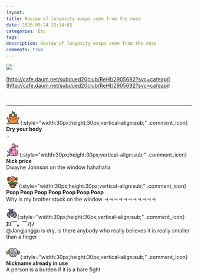 ```yaml
---
layout: 
title: Review of longevity wasps seen from the nose
date: 2020-09-24 22:34:02
categories: Etc
tags: 
description: Review of longevity wasps seen from the nose
comments: true
---
```


![](https://blog.kakaocdn.net/dn/yctHk/btqJogGjjt6/7CNQW5n3iks4iGSV3tuab1/img.jpg)

[http://cafe.daum.net/subdued20club/ReHf/2905692?svc=cafeapi](<http://cafe.daum.net/subdued20club/ReHf/2905692?svc=cafeapi>)

​

* * *

![comment](/assets/character/bird.png){:style="width:30px;height:30px;vertical-align:sub;" .comment_icon} **Dry your body**  
..   
  
![comment](/assets/character/bunny.png){:style="width:30px;height:30px;vertical-align:sub;" .comment_icon} **Nick price**  
Dwayne Johnson on the window hahahaha   
  
![comment](/assets/character/plant.png){:style="width:30px;height:30px;vertical-align:sub;" .comment_icon} **Poop Poop Poop Poop Poop Poop Poop**  
Why is my brother stuck on the window ㅋㅋㅋㅋㅋㅋㅋㅋㅋㅋㅋ   
  
![comment](/assets/character/bat.png){:style="width:30px;height:30px;vertical-align:sub;" .comment_icon} **Σ(￣。￣ﾉ)ﾉ**  
@Jangjanggu is dry, is there anybody who really believes it is really smaller than a finger  
  
![comment](/assets/character/skull.png){:style="width:30px;height:30px;vertical-align:sub;" .comment_icon} **Nickname already in use**  
A person is a burden if it is a bare fight   
  

